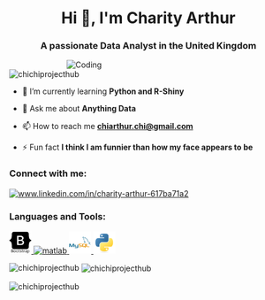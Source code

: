 <h1 align="center">Hi 👋, I'm Charity Arthur</h1>
<h3 align="center">A passionate Data Analyst in the United Kingdom</h3>
<img align="right" alt="Coding" width="400" src="https://wallpapercave.com/wp/wp9619655.jpg")


<p align="left"> <img src="https://komarev.com/ghpvc/?username=chichiprojecthub&label=Profile%20views&color=0e75b6&style=flat" alt="chichiprojecthub" /> </p>

- 🌱 I’m currently learning **Python and R-Shiny**

- 💬 Ask me about **Anything Data**

- 📫 How to reach me **chiarthur.chi@gmail.com**

- ⚡ Fun fact **I think I am funnier than how my face appears to be**

<h3 align="left">Connect with me:</h3>
<p align="left">
<a href="https://linkedin.com/in/www.linkedin.com/in/charity-arthur-617ba71a2" target="blank"><img align="center" src="https://raw.githubusercontent.com/rahuldkjain/github-profile-readme-generator/master/src/images/icons/Social/linked-in-alt.svg" alt="www.linkedin.com/in/charity-arthur-617ba71a2" height="30" width="40" /></a>
</p>

<h3 align="left">Languages and Tools:</h3>
<p align="left"> <a href="https://getbootstrap.com" target="_blank" rel="noreferrer"> <img src="https://raw.githubusercontent.com/devicons/devicon/master/icons/bootstrap/bootstrap-plain-wordmark.svg" alt="bootstrap" width="40" height="40"/> </a> <a href="https://www.mathworks.com/" target="_blank" rel="noreferrer"> <img src="https://upload.wikimedia.org/wikipedia/commons/2/21/Matlab_Logo.png" alt="matlab" width="40" height="40"/> </a> <a href="https://www.mysql.com/" target="_blank" rel="noreferrer"> <img src="https://raw.githubusercontent.com/devicons/devicon/master/icons/mysql/mysql-original-wordmark.svg" alt="mysql" width="40" height="40"/> </a> <a href="https://www.python.org" target="_blank" rel="noreferrer"> <img src="https://raw.githubusercontent.com/devicons/devicon/master/icons/python/python-original.svg" alt="python" width="40" height="40"/> </a> </p>

<p><img align="left" src="https://github-readme-stats.vercel.app/api/top-langs?username=chichiprojecthub&show_icons=true&locale=en&layout=compact" alt="chichiprojecthub" /></p>

<p>&nbsp;<img align="center" src="https://github-readme-stats.vercel.app/api?username=chichiprojecthub&show_icons=true&locale=en" alt="chichiprojecthub" /></p>

<p><img align="center" src="https://github-readme-streak-stats.herokuapp.com/?user=chichiprojecthub&" alt="chichiprojecthub" /></p>
